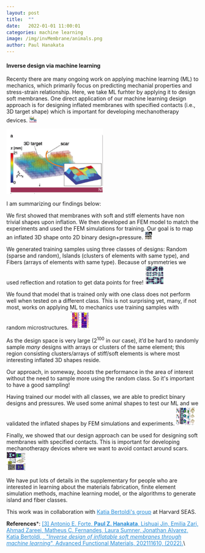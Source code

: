 ```yaml
---
layout: post
title:  ""
date:   2022-01-01 11:00:01
categories: machine learning 
image: /img/invMembrane/animals.png
author: Paul Hanakata
---
```

#### Inverse design via machine learning
Recenty there are many ongoing work on applying machine learning (ML) to mechanics, which primarily focus on predicting mechanial properties and stress-strain relationship. Here, we take ML furhter by applying it to design soft membranes. One direct application of our machine learning  design approach is for designing inflated membranes with specified contacts (i.e., 3D target shape) which is important for developing mechanotherapy devices. 
<img src="/img/invMembrane/scars1.png" width="20" height="20" />

<img src="/img/invMembrane/scars1.png" width="50%" alt="">


I am summarizing our findings below:

We first showed that membranes with soft and stiff elements have non trivial shapes upon inflation. We then developed an FEM model to match the experiments and used the FEM simulations for training. Our goal is to map an inflated 3D shape onto 2D binary design+pressure.
<img src="/img/invMembrane/experiment.png" width="20" height="20" />


We generated training samples using three classes of designs: Random (sparse and random), Islands (clusters of elements with same type), and Fibers (arrays of elements with same type). Because of symmetries we used reflection and rotation to get data points for free!
<img src="/img/invMembrane/training.png" width="50" height="50" />


We found that model that is trained only with one class does not perform well when tested on a different class. This is not surprising yet, many, if not most, works on applying ML to mechanics use training samples with random microstructures.
<img src="/img/invMembrane/performance_diff_training.png" width="50" height="50" />

As the design space is very large ($2^100$ in our case), it’d be hard to randomly sample *many* designs with arrays or clusters of the same element; this region consisting clusters/arrays of stiff/soft elements is where most interesting inflated 3D shapes reside.

Our approach, in someway, *boosts* the performance in the area of interest without the need to sample more using the random class. So it's important to have a good sampling!

Having trained our model with all classes, we are able to predict binary designs and pressures. We used some animal shapes to test our ML and we validated the inflated shapes by FEM simulations and experiments.
<img src="/img/invMembrane/animals.png" width="50" height="50" />

Finally, we showed that our design approach can be used for designing soft membranes with specified contacts. This is important for developing mechanotherapy devices where we want to avoid contact around scars.
<img src="/img/invMembrane/scars2.png" width="50" height="50" />


We have put lots of details in the supplementary for people who are interested in learning about the materials fabrication, finite element simulation methods, machine learning model, or the algorithms to generate island and fiber classes.


This work was in collaboration with <a href="https://bertoldi.seas.harvard.edu/" style="color:#268cd7">Katia Bertoldi's group</a> at Harvard SEAS.

**References***:
<a href="https://onlinelibrary.wiley.com/doi/abs/10.1002/adfm.202111610" style="color:#268cd7">[3] Antonio E. Forte, **Paul Z. Hanakata**, Lishuai Jin, Emilia Zari, Ahmad Zareei, Matheus C. Fernandes, Laura Sumner, Jonathan Alvarez, Katia Bertoldi, , "*Inverse design of inflatable soft membranes through machine learning*", Advanced Functional Materials, 202111610, (2022).</a>\\






